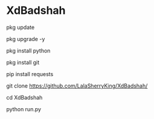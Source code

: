 # XdBadshah



pkg update 

pkg upgrade -y

pkg install python

pkg install git

pip install requests

git clone https://github.com/LalaSherryKing/XdBadshah/

cd XdBadshah

python run.py
